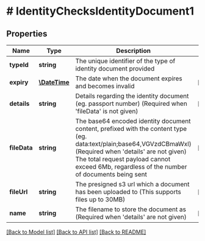 # # IdentityChecksIdentityDocument1

## Properties

Name | Type | Description | Notes
------------ | ------------- | ------------- | -------------
**typeId** | **string** | The unique identifier of the type of identity document provided |
**expiry** | [**\DateTime**](\DateTime.md) | The date when the document expires and becomes invalid | [optional]
**details** | **string** | Details regarding the identity document (eg. passport number) (Required when &#39;fileData&#39; is not given) | [optional]
**fileData** | **string** | The base64 encoded identity document content, prefixed with the content type (eg. data:text/plain;base64,VGVzdCBmaWxl) (Required when &#39;details&#39; are not given)  The total request payload cannot exceed 6Mb, regardless of the number of documents being sent | [optional]
**fileUrl** | **string** | The presigned s3 url which a document has been uploaded to (This supports files up to 30MB) | [optional]
**name** | **string** | The filename to store the document as (Required when &#39;details&#39; are not given) | [optional]

[[Back to Model list]](../../README.md#models) [[Back to API list]](../../README.md#endpoints) [[Back to README]](../../README.md)
